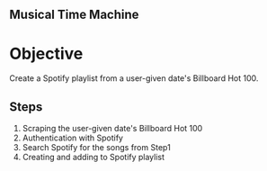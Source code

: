 ## Musical Time Machine

# Objective

Create a Spotify playlist from a user-given date's Billboard Hot 100.

## Steps
1) Scraping the user-given date's Billboard Hot 100
2) Authentication with Spotify
3) Search Spotify for the songs from Step1
4) Creating and adding to Spotify playlist